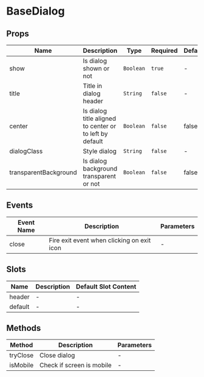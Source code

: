 # BaseDialog

## Props

<!-- @vuese:BaseDialog:props:start -->
|Name|Description|Type|Required|Default|
|---|---|---|---|---|
|show|Is dialog shown or not|`Boolean`|`true`|-|
|title|Title in dialog header|`String`|`false`|-|
|center|Is dialog title aligned to center or to left by default|`Boolean`|`false`|false|
|dialogClass|Style dialog|`String`|`false`|-|
|transparentBackground|Is dialog background transparent or not|`Boolean`|`false`|false|

<!-- @vuese:BaseDialog:props:end -->


## Events

<!-- @vuese:BaseDialog:events:start -->
|Event Name|Description|Parameters|
|---|---|---|
|close|Fire exit event when clicking on exit icon|-|

<!-- @vuese:BaseDialog:events:end -->


## Slots

<!-- @vuese:BaseDialog:slots:start -->
|Name|Description|Default Slot Content|
|---|---|---|
|header|-|-|
|default|-|-|

<!-- @vuese:BaseDialog:slots:end -->


## Methods

<!-- @vuese:BaseDialog:methods:start -->
|Method|Description|Parameters|
|---|---|---|
|tryClose|Close dialog|-|
|isMobile|Check if screen is mobile|-|

<!-- @vuese:BaseDialog:methods:end -->


